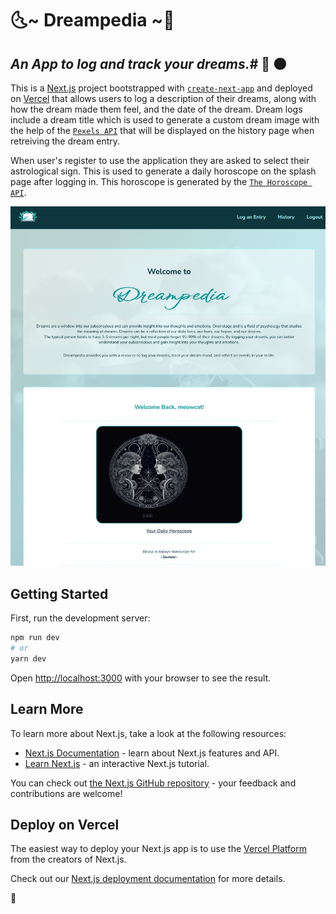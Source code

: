 # 🌜~ Dreampedia ~🌛

## _An App to log and track your dreams._# 🌚 🌑

This is a [Next.js](https://nextjs.org/) project bootstrapped with [`create-next-app`](https://github.com/vercel/next.js/tree/canary/packages/create-next-app) and deployed on [Vercel](https://vercel.com/new?utm_medium=default-template&filter=next.js&utm_source=create-next-app&utm_campaign=create-next-app-readme) that allows users to log a description of their dreams, along with how the dream made them feel, and the date of the dream. Dream logs include a dream title which is used to generate a custom dream image with the help of the [`Pexels API`](https://www.pexels.com/) that will be displayed on the history page when retreiving the dream entry.

When user's register to use the application they are asked to select their astrological sign. This is used to generate a daily horoscope on the splash page after logging in. This horoscope is generated by the [`The Horoscope API`](https://horoscope-app-api.vercel.app/).

![Splash Page Preview](./public/dreampedia.png "Dreampedia Page")

## Getting Started

First, run the development server:

```bash
npm run dev
# or
yarn dev
```

Open [http://localhost:3000](http://localhost:3000) with your browser to see the result.

## Learn More

To learn more about Next.js, take a look at the following resources:

- [Next.js Documentation](https://nextjs.org/docs) - learn about Next.js features and API.
- [Learn Next.js](https://nextjs.org/learn) - an interactive Next.js tutorial.

You can check out [the Next.js GitHub repository](https://github.com/vercel/next.js/) - your feedback and contributions are welcome!

## Deploy on Vercel

The easiest way to deploy your Next.js app is to use the [Vercel Platform](https://vercel.com/new?utm_medium=default-template&filter=next.js&utm_source=create-next-app&utm_campaign=create-next-app-readme) from the creators of Next.js.

Check out our [Next.js deployment documentation](https://nextjs.org/docs/deployment) for more details.

🌚
